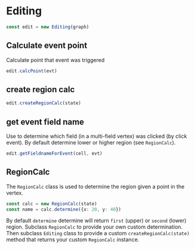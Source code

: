 # Editing

```ts
const edit = new Editing(graph)
```

## Calculate event point

Calculate point that event was triggered

```ts
edit.calcPoint(evt)
```

## create region calc

```ts
edit.createRegionCalc(state)
```

## get event field name

Use to determine which field (in a multi-field vertex) was clicked (by click event).
By default determine lower or higher region (see `RegionCalc`).

```ts
edit.getFieldnameForEvent(cell, evt)
```

## RegionCalc

The `RegionCalc` class is used to determine the region given a point in the vertex.

```ts
const calc = new RegionCalc(state)
const name = calc.determine({x: 20, y: 40})
```

By default `determine` determine will return `first` (upper) or `second` (lower) region.
Subclass `RegionCalc` to provide your own custom determination. Then subclass
`Editing` class to provide a custom `createRegionCalc(state)` method that returns your custom `RegionCalc` instance.
